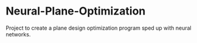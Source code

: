 # Neural-Plane-Optimization
Project to create a plane design optimization program sped up with neural networks.
